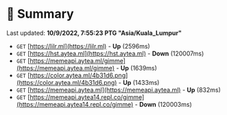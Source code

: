 # 📖 Summary
Last updated: **10/9/2022, 7:55:23 PTG "Asia/Kuala_Lumpur"**

- `GET` [https://lilr.ml](https://lilr.ml) - **Up** (2596ms)
- `GET` [https://hst.aytea.ml](https://hst.aytea.ml) - **Down** (120007ms)
- `GET` [https://memeapi.aytea.ml/gimme](https://memeapi.aytea.ml/gimme) - **Up** (1639ms)
- `GET` [https://color.aytea.ml/4b31d6.png](https://color.aytea.ml/4b31d6.png) - **Up** (1433ms)
- `GET` [https://memeapi.aytea.ml](https://memeapi.aytea.ml) - **Up** (832ms)
- `GET` [https://memeapi.aytea14.repl.co/gimme](https://memeapi.aytea14.repl.co/gimme) - **Down** (120003ms)
